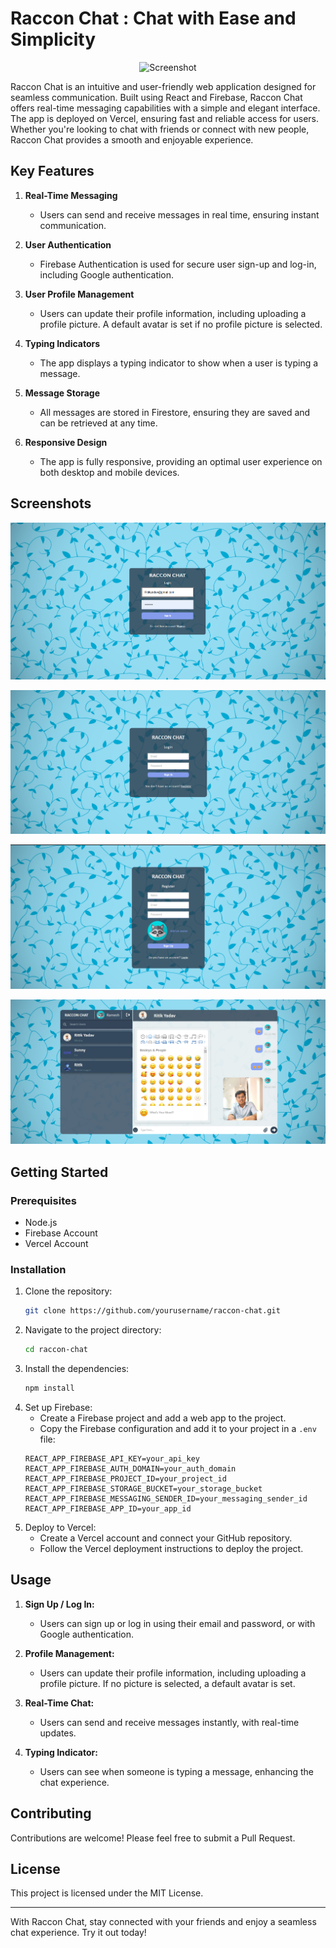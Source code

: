 # Raccon Chat : Chat with Ease and Simplicity
<p align="center">
  <img src="/screenshot/logo.png" alt="Screenshot" width="600" height="280"/>
</p>
Raccon Chat is an intuitive and user-friendly web application designed for seamless communication. Built using React and Firebase, Raccon Chat offers real-time messaging capabilities with a simple and elegant interface. The app is deployed on Vercel, ensuring fast and reliable access for users. Whether you're looking to chat with friends or connect with new people, Raccon Chat provides a smooth and enjoyable experience.

## Key Features

1. **Real-Time Messaging**
   - Users can send and receive messages in real time, ensuring instant communication.

2. **User Authentication**
   - Firebase Authentication is used for secure user sign-up and log-in, including Google authentication.

3. **User Profile Management**
   - Users can update their profile information, including uploading a profile picture. A default avatar is set if no profile picture is selected.

4. **Typing Indicators**
   - The app displays a typing indicator to show when a user is typing a message.

5. **Message Storage**
   - All messages are stored in Firestore, ensuring they are saved and can be retrieved at any time.

6. **Responsive Design**
   - The app is fully responsive, providing an optimal user experience on both desktop and mobile devices.

## Screenshots

<p align="center">
  <img src="ss/s1.png" alt="Chat Screenshot 1"/>
</p>
<p align="center">
  <img src="ss/s2.png" alt="Chat Screenshot 2"/>
</p>
<p align="center">
  <img src="ss/s3.png" alt="Chat Screenshot 3"/>
</p>
<p align="center">
  <img src="ss/s4.png" alt="Chat Screenshot 4"/>
</p>

## Getting Started

### Prerequisites

- Node.js
- Firebase Account
- Vercel Account

### Installation

1. Clone the repository:
    ```bash
    git clone https://github.com/yourusername/raccon-chat.git
    ```
2. Navigate to the project directory:
    ```bash
    cd raccon-chat
    ```
3. Install the dependencies:
    ```bash
    npm install
    ```
4. Set up Firebase:
    - Create a Firebase project and add a web app to the project.
    - Copy the Firebase configuration and add it to your project in a `.env` file:
    ```plaintext
    REACT_APP_FIREBASE_API_KEY=your_api_key
    REACT_APP_FIREBASE_AUTH_DOMAIN=your_auth_domain
    REACT_APP_FIREBASE_PROJECT_ID=your_project_id
    REACT_APP_FIREBASE_STORAGE_BUCKET=your_storage_bucket
    REACT_APP_FIREBASE_MESSAGING_SENDER_ID=your_messaging_sender_id
    REACT_APP_FIREBASE_APP_ID=your_app_id
    ```
5. Deploy to Vercel:
    - Create a Vercel account and connect your GitHub repository.
    - Follow the Vercel deployment instructions to deploy the project.

## Usage

1. **Sign Up / Log In:**
   - Users can sign up or log in using their email and password, or with Google authentication.

2. **Profile Management:**
   - Users can update their profile information, including uploading a profile picture. If no picture is selected, a default avatar is set.

3. **Real-Time Chat:**
   - Users can send and receive messages instantly, with real-time updates.

4. **Typing Indicator:**
   - Users can see when someone is typing a message, enhancing the chat experience.

## Contributing

Contributions are welcome! Please feel free to submit a Pull Request.

## License

This project is licensed under the MIT License.

---

With Raccon Chat, stay connected with your friends and enjoy a seamless chat experience. Try it out today!
